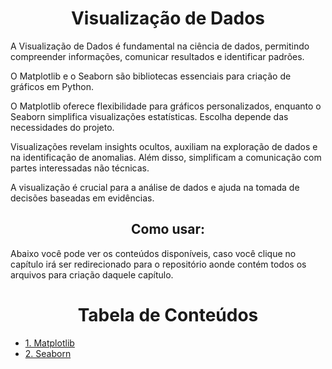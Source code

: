 <h1 align="center">Visualização de Dados</h1>
<p>A Visualização de Dados é fundamental na ciência de dados, permitindo compreender informações, comunicar resultados e identificar padrões.</p>
<p>O Matplotlib e o Seaborn são bibliotecas essenciais para criação de gráficos em Python.</p> 
<p>O Matplotlib oferece flexibilidade para gráficos personalizados, enquanto o Seaborn simplifica visualizações estatísticas. Escolha depende das necessidades do projeto.</p>
<p>Visualizações revelam insights ocultos, auxiliam na exploração de dados e na identificação de anomalias. Além disso, simplificam a comunicação com partes interessadas não técnicas.</p>
<p>A visualização é crucial para a análise de dados e ajuda na tomada de decisões baseadas em evidências.</p>

<h2 align="center">Como usar:</h2>
<p>Abaixo você pode ver os conteúdos disponíveis, caso você clique no capítulo irá ser redirecionado para o repositório aonde contém todos os arquivos para criação daquele capítulo.</p>

<h1 align="center">Tabela de Conteúdos</h1>
<ul>
   <li><a href="https://github.com/Math-Muniz/Data-Roadmap/tree/main/Data-Science-Roadmap/Visualizacao-de-Dados/1.Matplotlib">1. Matplotlib</a></li>
   <li><a href="https://github.com/Math-Muniz/Data-Roadmap/tree/main/Data-Science-Roadmap/Visualizacao-de-Dados/2.Seaborn">2. Seaborn</a></li>
</ul>
